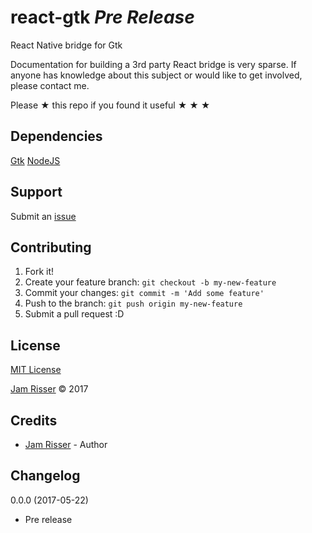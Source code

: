 # react-gtk _Pre Release_

React Native bridge for Gtk

Documentation for building a 3rd party React bridge is very sparse. If anyone has
knowledge about this subject or would like to get involved, please contact me.

Please &#9733; this repo if you found it useful &#9733; &#9733; &#9733;


## Dependencies
<!------------------------------------------------------->

[Gtk](https://www.gtk.org/)
[NodeJS](https://nodejs.org/en/)


## Support
<!------------------------------------------------------->

Submit an [issue](https://github.com/jamrizzi/react-gtk/issues/new)


## Contributing
<!------------------------------------------------------->

1. Fork it!
2. Create your feature branch: `git checkout -b my-new-feature`
3. Commit your changes: `git commit -m 'Add some feature'`
4. Push to the branch: `git push origin my-new-feature`
5. Submit a pull request :D


## License
<!------------------------------------------------------->

[MIT License](https://github.com/jamrizzi/react-gtk/blob/master/LICENSE)

[Jam Risser](https://jamrizzi.com) &copy; 2017


## Credits
<!------------------------------------------------------->

* [Jam Risser](https://jamrizzi.com) - Author


## Changelog
<!------------------------------------------------------->

0.0.0 (2017-05-22)
* Pre release
